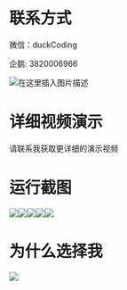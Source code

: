 # 联系方式

微信：duckCoding

企鹅: 3820006966

![在这里插入图片描述](http://upload.cxycsx.vip/91ab4bcb4f2c4c6db86365bb6d6e9c62.jpeg)

# 详细视频演示

请联系我获取更详细的演示视频

# 运行截图

![](http://www.bysj52.com/uploadfile/ueditor/image/202306/%E6%AF%95%E8%AE%BEspringboot214%E5%9F%BA%E4%BA%8Espringboot%E7%9A%84%E5%A4%9A%E5%AA%92%E4%BD%93%E7%B4%A0%E6%9D%90%E5%BA%93%E7%9A%84%E5%BC%80%E5%8F%91%E4%B8%8E%E5%BA%94%E7%94%A8%E6%AF%95%E4%B8%9A%E8%AE%BE%E8%AE%A1/1.png)![](http://www.bysj52.com/uploadfile/ueditor/image/202306/%E6%AF%95%E8%AE%BEspringboot214%E5%9F%BA%E4%BA%8Espringboot%E7%9A%84%E5%A4%9A%E5%AA%92%E4%BD%93%E7%B4%A0%E6%9D%90%E5%BA%93%E7%9A%84%E5%BC%80%E5%8F%91%E4%B8%8E%E5%BA%94%E7%94%A8%E6%AF%95%E4%B8%9A%E8%AE%BE%E8%AE%A1/2.png)![](http://www.bysj52.com/uploadfile/ueditor/image/202306/%E6%AF%95%E8%AE%BEspringboot214%E5%9F%BA%E4%BA%8Espringboot%E7%9A%84%E5%A4%9A%E5%AA%92%E4%BD%93%E7%B4%A0%E6%9D%90%E5%BA%93%E7%9A%84%E5%BC%80%E5%8F%91%E4%B8%8E%E5%BA%94%E7%94%A8%E6%AF%95%E4%B8%9A%E8%AE%BE%E8%AE%A1/4.png)![](http://www.bysj52.com/uploadfile/ueditor/image/202306/%E6%AF%95%E8%AE%BEspringboot214%E5%9F%BA%E4%BA%8Espringboot%E7%9A%84%E5%A4%9A%E5%AA%92%E4%BD%93%E7%B4%A0%E6%9D%90%E5%BA%93%E7%9A%84%E5%BC%80%E5%8F%91%E4%B8%8E%E5%BA%94%E7%94%A8%E6%AF%95%E4%B8%9A%E8%AE%BE%E8%AE%A1/5.png)![](http://www.bysj52.com/uploadfile/ueditor/image/202306/%E6%AF%95%E8%AE%BEspringboot214%E5%9F%BA%E4%BA%8Espringboot%E7%9A%84%E5%A4%9A%E5%AA%92%E4%BD%93%E7%B4%A0%E6%9D%90%E5%BA%93%E7%9A%84%E5%BC%80%E5%8F%91%E4%B8%8E%E5%BA%94%E7%94%A8%E6%AF%95%E4%B8%9A%E8%AE%BE%E8%AE%A1/3.png)

# 为什么选择我

![](http://upload.cxycsx.vip/%E7%A8%8B%E5%BA%8F%E8%AE%BE%E8%AE%A1.png)

